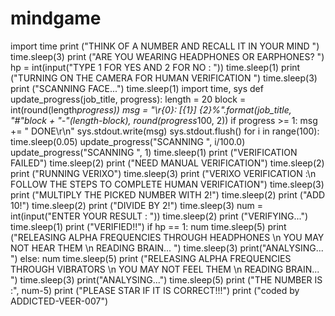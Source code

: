 # mindgame
 import time print ("THINK OF A NUMBER AND RECALL IT IN YOUR MIND ") time.sleep(3) print ("ARE YOU WEARING HEADPHONES OR EARPHONES? ") hp = int(input("TYPE 1 FOR YES AND 2 FOR NO : ")) time.sleep(1) print ("TURNING ON THE CAMERA FOR HUMAN VERIFICATION ") time.sleep(3) print ("SCANNING FACE...") time.sleep(1) import time, sys  def update_progress(job_title, progress):     length = 20     block = int(round(length*progress))     msg = "\r{0}: [{1}] {2}%".format(job_title, "#"*block + "-"*(length-block), round(progress*100, 2))     if progress >= 1: msg += " DONE\r\n"     sys.stdout.write(msg)     sys.stdout.flush()  for i in range(100):     time.sleep(0.05)     update_progress("SCANNING ", i/100.0) update_progress("SCANNING ", 1) time.sleep(1) print ("VERIFICATION FAILED") time.sleep(2) print ("NEED MANUAL VERIFICATION") time.sleep(2) print ("RUNNING VERIXO") time.sleep(3) print ("VERIXO VERIFICATION :\n FOLLOW THE STEPS TO COMPLETE HUMAN VERIFICATION") time.sleep(3) print ("MULTIPLY THE PICKED NUMBER WITH 2!") time.sleep(2) print ("ADD 10!") time.sleep(2) print ("DIVIDE BY 2!") time.sleep(3) num = int(input("ENTER YOUR RESULT : ")) time.sleep(2) print ("VERIFYING...") time.sleep(1) print ("VERIFIED!!") if hp == 1:   num   time.sleep(5)   print ("RELEASING ALPHA FREQUENCIES THROUGH HEADPHONES \n YOU MAY NOT HEAR THEM \n READING BRAIN... ")   time.sleep(3)   print("ANALYSING... ") else:   num   time.sleep(5)   print ("RELEASING ALPHA FREQUENCIES THROUGH VIBRATORS \n YOU MAY NOT FEEL THEM \n READING BRAIN... ")   time.sleep(3)   print("ANALYSING...") time.sleep(5) print ("THE NUMBER IS :", num-5) print ("PLEASE STAR IF IT IS CORRECT!!!") print ("coded by ADDICTED-VEER-007")
